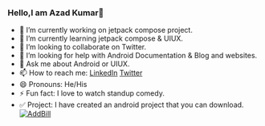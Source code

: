 ### Hello,I am Azad Kumar👋


- 🔭 I’m currently working on jetpack compose project.
- 🌱 I’m currently learning jetpack compose & UIUX.
- 👯 I’m looking to collaborate on Twitter.
- 🤔 I’m looking for help with Android Documentation & Blog and websites.
- 💬 Ask me about Android or UIUX.
- 📫 How to reach me: [LinkedIn](https://www.linkedin.com/in/azad-kumar-395798218)
                      [Twitter](https://twitter.com/kumarazad2917?t=TVQUuXfv8j7EZEJ3s7dwgQ&s=09)
- 😄 Pronouns: He/His 
- ⚡ Fun fact: I love to watch standup comedy.
- ✅ Project:  I have created an  android project that you can download.[![AddBill](https://img.shields.io/badge/AddBill-APK-red.svg?style=for-the-badge&logo=android)](https://github.com/AzadTom/Android-AddBill_App/raw/master/app/release/app-release.apk)


